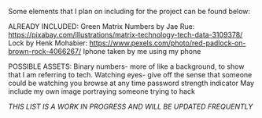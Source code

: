 Some elements that I plan on including for the project can be found below:




ALREADY INCLUDED:
Green Matrix Numbers by Jae Rue: https://pixabay.com/illustrations/matrix-technology-tech-data-3109378/ 
Lock by Henk Mohabier: https://www.pexels.com/photo/red-padlock-on-brown-rock-4066267/
Iphone taken by me using my phone






POSSIBLE ASSETS:
Binary numbers- more of like a background, to show that I am referring to tech.
Watching eyes- give off the sense that someone could be watching you browse at any time
password strength indicator
May include my own image portraying someone trying to hack



*THIS LIST IS A WORK IN PROGRESS AND WILL BE UPDATED FREQUENTLY*
